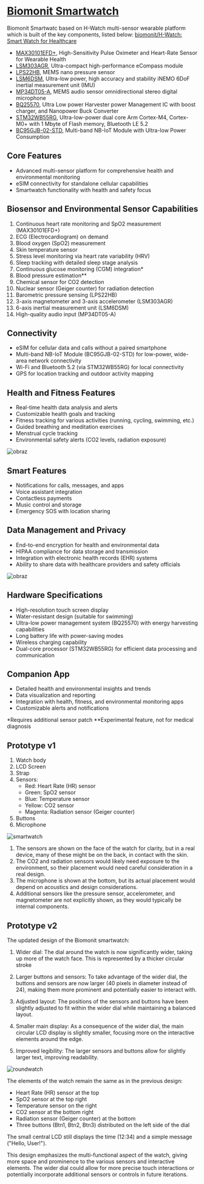# [Biomonit Smartwatch](http://www.biomonit.com)

Biomonit Smartwatc based on H-Watch multi-sensor wearable platform which is built of the key components, listed below:
[biomonit/H-Watch: Smart Watch for Healthcare](https://github.com/biomonit/H-Watch)

-   [MAX30101EFD+](https://www.maximintegrated.com/en/products/interface/sensor-interface/MAX30101.html), High-Sensitivity Pulse Oximeter and Heart-Rate Sensor for Wearable Health
-   [LSM303AGR](https://www.st.com/en/mems-and-sensors/lsm303agr.html), Ultra-compact high-performance eCompass module
-   [LPS22HB](https://www.st.com/en/mems-and-sensors/lps22hb.html), MEMS nano pressure sensor
-   [LSM6DSM](https://www.st.com/en/mems-and-sensors/lsm6dsm.html), Ultra-low power, high accuracy and stability iNEMO 6DoF inertial measurement unit (IMU)
-   [MP34DT05-A](https://www.st.com/en/mems-and-sensors/mp34dt05-a.html), MEMS audio sensor omnidirectional stereo digital microphone
-   [BQ25570](https://www.ti.com/product/BQ25570), Ultra Low power Harvester power Management IC with boost charger, and Nanopower Buck Converter
-   [STM32WB55RG](https://www.st.com/en/microcontrollers-microprocessors/stm32wb55rg.html), Ultra-low-power dual core Arm Cortex-M4, Cortex-M0+ with 1 Mbyte of Flash memory, Bluetooth LE 5.2
-   [BC95GJB-02-STD](https://www.quectel.com/UploadFile/Product/Quectel_BC95-G_NB-IoT_Specification_V1.2.pdf), Multi-band NB-IoT Module with Ultra-low Power Consumption


## Core Features
- Advanced multi-sensor platform for comprehensive health and environmental monitoring
- eSIM connectivity for standalone cellular capabilities
- Smartwatch functionality with health and safety focus

## Biosensor and Environmental Sensor Capabilities
1. Continuous heart rate monitoring and SpO2 measurement (MAX30101EFD+)
2. ECG (Electrocardiogram) on demand
3. Blood oxygen (SpO2) measurement
4. Skin temperature sensor
5. Stress level monitoring via heart rate variability (HRV)
6. Sleep tracking with detailed sleep stage analysis
7. Continuous glucose monitoring (CGM) integration*
8. Blood pressure estimation**
9. Chemical sensor for CO2 detection
10. Nuclear sensor (Geiger counter) for radiation detection
11. Barometric pressure sensing (LPS22HB)
12. 3-axis magnetometer and 3-axis accelerometer (LSM303AGR)
13. 6-axis inertial measurement unit (LSM6DSM)
14. High-quality audio input (MP34DT05-A)

## Connectivity
- eSIM for cellular data and calls without a paired smartphone
- Multi-band NB-IoT Module (BC95GJB-02-STD) for low-power, wide-area network connectivity
- Wi-Fi and Bluetooth 5.2 (via STM32WB55RG) for local connectivity
- GPS for location tracking and outdoor activity mapping

## Health and Fitness Features
- Real-time health data analysis and alerts
- Customizable health goals and tracking
- Fitness tracking for various activities (running, cycling, swimming, etc.)
- Guided breathing and meditation exercises
- Menstrual cycle tracking
- Environmental safety alerts (CO2 levels, radiation exposure)


![obraz](https://github.com/user-attachments/assets/9b0f119b-df97-46f5-8314-f65cf4d091a3)

## Smart Features
- Notifications for calls, messages, and apps
- Voice assistant integration
- Contactless payments
- Music control and storage
- Emergency SOS with location sharing

## Data Management and Privacy
- End-to-end encryption for health and environmental data
- HIPAA compliance for data storage and transmission
- Integration with electronic health records (EHR) systems
- Ability to share data with healthcare providers and safety officials


![obraz](https://github.com/user-attachments/assets/4501cd67-f819-47a8-b3fa-b54691af172b)

## Hardware Specifications
- High-resolution touch screen display
- Water-resistant design (suitable for swimming)
- Ultra-low power management system (BQ25570) with energy harvesting capabilities
- Long battery life with power-saving modes
- Wireless charging capability
- Dual-core processor (STM32WB55RG) for efficient data processing and communication

## Companion App
- Detailed health and environmental insights and trends
- Data visualization and reporting
- Integration with health, fitness, and environmental monitoring apps
- Customizable alerts and notifications

*Requires additional sensor patch
**Experimental feature, not for medical diagnosis


## Prototype v1

1. Watch body
2. LCD Screen
3. Strap
4. Sensors: 
   - Red: Heart Rate (HR) sensor
   - Green: SpO2 sensor
   - Blue: Temperature sensor
   - Yellow: CO2 sensor
   - Magenta: Radiation sensor (Geiger counter)
5. Buttons
6. Microphone


![smartwatch](smartwatch.svg)



1. The sensors are shown on the face of the watch for clarity, but in a real device, many of these might be on the back, in contact with the skin.
2. The CO2 and radiation sensors would likely need exposure to the environment, so their placement would need careful consideration in a real design.
3. The microphone is shown at the bottom, but its actual placement would depend on acoustics and design considerations.
4. Additional sensors like the pressure sensor, accelerometer, and magnetometer are not explicitly shown, as they would typically be internal components.


## Prototype v2


The updated design of the Biomonit smartwatch:

1. Wider dial: The dial around the watch is now significantly wider, taking up more of the watch face. This is represented by a thicker circular stroke 

2. Larger buttons and sensors: To take advantage of the wider dial, the buttons and sensors are now larger (40 pixels in diameter instead of 24), making them more prominent and potentially easier to interact with.

3. Adjusted layout: The positions of the sensors and buttons have been slightly adjusted to fit within the wider dial while maintaining a balanced layout.

4. Smaller main display: As a consequence of the wider dial, the main circular LCD display is slightly smaller, focusing more on the interactive elements around the edge.

5. Improved legibility: The larger sensors and buttons allow for slightly larger text, improving readability.


![roundwatch](roundwatch.svg)


The elements of the watch remain the same as in the previous design:

- Heart Rate (HR) sensor at the top
- SpO2 sensor at the top right
- Temperature sensor on the right
- CO2 sensor at the bottom right
- Radiation sensor (Geiger counter) at the bottom
- Three buttons (Btn1, Btn2, Btn3) distributed on the left side of the dial

The small central LCD still displays the time (12:34) and a simple message ("Hello, User!").

This design emphasizes the multi-functional aspect of the watch, giving more space and prominence to the various sensors and interactive elements.
The wider dial could allow for more precise touch interactions or potentially incorporate additional sensors or controls in future iterations.




